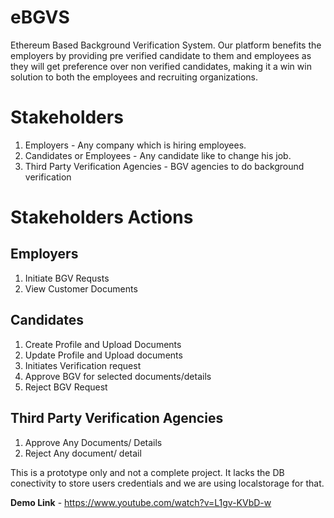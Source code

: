 # eBGVS
Ethereum Based Background Verification System.
Our platform benefits the employers by providing pre verified candidate to them and employees as they will get preference over non verified candidates, making it a win win solution to both the employees and recruiting organizations.

# Stakeholders
1. Employers - Any company which is hiring employees.
2. Candidates or Employees - Any candidate like to change his job.
3. Third Party Verification Agencies - BGV agencies to do background verification

# Stakeholders Actions
## Employers
  1. Initiate BGV Requsts
  2. View Customer Documents
## Candidates
  1. Create Profile and Upload Documents
  2. Update Profile and Upload documents
  3. Initiates Verification request
  4. Approve BGV for selected documents/details
  5. Reject BGV Request
## Third Party Verification Agencies
  1. Approve Any Documents/ Details
  2. Reject Any document/ detail
  
  This is a prototype only and not a complete project. It lacks the DB conectivity to store users credentials and we are using localstorage for that.
  
  **Demo Link** - https://www.youtube.com/watch?v=L1gv-KVbD-w 
